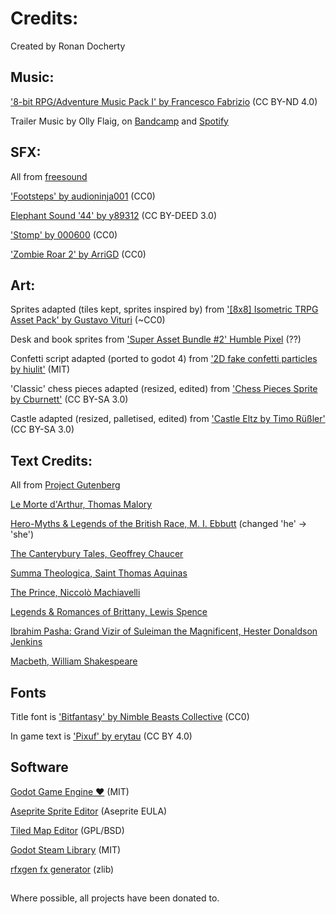 # Credits:
Created by Ronan Docherty

## Music:
['8-bit RPG/Adventure Music Pack I' by Francesco Fabrizio](https://francescofabrizio.itch.io/8-bit-rpg-adventure-music-pack-i) (CC BY-ND 4.0)

Trailer Music by Olly Flaig, on [Bandcamp](https://ollyflaig.bandcamp.com/) and [Spotify](https://open.spotify.com/artist/5sUt08IDBSAIeApGm9eHfZ?si=6eg4XAdUQCWA4vVU5aA1IA)

## SFX:
All from [freesound](https://freesound.org/)

['Footsteps' by audioninja001](https://freesound.org/people/audioninja001/sounds/455062/) (CC0)

[Elephant Sound '44' by y89312](https://freesound.org/people/y89312/sounds/139875/) (CC BY-DEED 3.0)

['Stomp' by 000600](https://freesound.org/people/000600/sounds/180015/) (CC0)

['Zombie Roar 2' by ArriGD](https://freesound.org/people/ArriGD/sounds/144000/) (CC0)

## Art:
Sprites adapted (tiles kept, sprites inspired by) from ['[8x8] Isometric TRPG Asset Pack' by Gustavo Vituri](https://gvituri.itch.io/isometric-trpg) (~CC0)

Desk and book sprites from ['Super Asset Bundle #2' Humble Pixel](https://humblepixel.itch.io/super-asset-bundle-2-adventure-time) (??)

Confetti script adapted (ported to godot 4) from ['2D fake confetti particles by hiulit'](https://github.com/hiulit/Godot-3-2D-Fake-Confetti-Particles) (MIT)

'Classic' chess pieces adapted (resized, edited) from ['Chess Pieces Sprite by Cburnett'](https://commons.wikimedia.org/wiki/Category:SVG_chess_pieces#/media/File:Chess_Pieces_Sprite.svg) (CC     BY-SA 3.0)

Castle adapted (resized, palletised, edited) from ['Castle Eltz by Timo Rüßler'](https://commons.wikimedia.org/wiki/File:Castle_Eltz_(121706463).jpeg) (CC BY-SA 3.0)

## Text Credits:
All from [Project Gutenberg](https://www.gutenberg.org/)

[Le Morte d'Arthur, Thomas Malory](https://www.gutenberg.org/ebooks/1251)

[Hero-Myths & Legends of the British Race, M. I. Ebbutt](https://www.gutenberg.org/ebooks/25502) (changed 'he' -> 'she')

[The Canterybury Tales, Geoffrey Chaucer](https://www.gutenberg.org/ebooks/22120)

[Summa Theologica, Saint Thomas Aquinas](https://www.gutenberg.org/ebooks/17611)

[The Prince, Niccolò Machiavelli](https://www.gutenberg.org/ebooks/1232)

[Legends & Romances of Brittany, Lewis Spence](https://www.gutenberg.org/ebooks/30871/)

[Ibrahim Pasha: Grand Vizir of Suleiman the Magnificent, Hester Donaldson Jenkins](https://www.gutenberg.org/ebooks/51299/)

[Macbeth, William Shakespeare](https://www.gutenberg.org/ebooks/1533/)


## Fonts

Title font is ['Bitfantasy' by Nimble Beasts Collective](https://nimblebeastscollective.itch.io/nb-pixel-font-bundle) (CC0)

In game text is ['Pixuf' by erytau](https://erytau.itch.io/pixuf) (CC BY 4.0)

## Software

[Godot Game Engine ❤️](https://godotengine.org/) (MIT)

[Aseprite Sprite Editor](https://www.aseprite.org/) (Aseprite EULA)

[Tiled Map Editor](https://www.mapeditor.org/) (GPL/BSD)

[Godot Steam Library](https://godotsteam.com/) (MIT)

[rfxgen fx generator](https://github.com/raysan5/rfxgen) (zlib)


##
Where possible, all projects have been donated to.